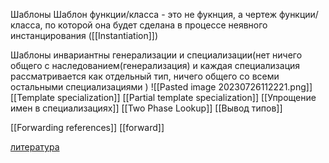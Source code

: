 Шаблоны
Шаблон функции/класса - это не фукнция, а чертеж функции/класса, по которой она будет сделана в процессе неявного инстанцирования ([[Instantiation]])

Шаблоны инвариантны генерализации и специализации(нет ничего общего с наследованием(генерализация) и каждая специализация рассматривается как отдельный тип, ничего общего со всеми остальными специализациями )
![[Pasted image 20230726112221.png]]
[[Template specialization]]
[[Partial template specialization]]
[[Упрощение имен в специализациях]]
[[Two Phase Lookup]]
[[Вывод типов]]

[[Forwarding references]]
[[forward]]

[литература](https://youtu.be/MsuddUd7E2A?list=PL3BR09unfgciJ1_K_E914nohpiOiHnpsK&t=4652)
